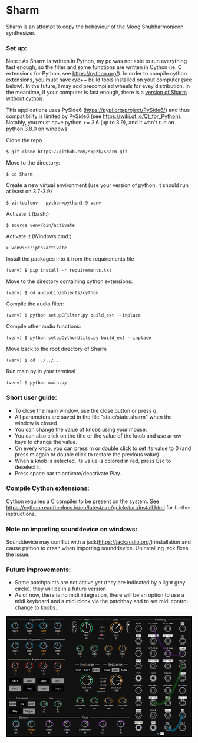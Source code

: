 # Sharm
Sharm is an attempt to copy the behaviour of the Moog Shubharmonicon synthesizer.


### Set up:

Note : As Sharm is written in Python, my pc was not able to run everything fast enough, so the filter and some functions are written in Cython (ie. C extensions for Python, see https://cython.org/). In order to compile cython extensions, you must have c/c++ build tools installed on yout computer (see below).
In the future, I may add precompiled wheels for evey distribution. In the meantime, if your computer is fast enough, there is a [version of Sharm without cython](https://github.com/skpzk/Sharm/tree/withoutCython).

This applications uses PySide6 (https://pypi.org/project/PySide6/) and thus compatibility is limited by PySide6 (see https://wiki.qt.io/Qt_for_Python). Notably, you must have python >= 3.6 (up to 3.9), and it won't run on python 3.8.0 on windows.

Clone the repo
```console
$ git clone https://github.com/skpzk/Sharm.git
```
Move to the directory:
```console
$ cd Sharm
```
Create a new virtual environment (use your version of python, it should run at least on 3.7-3.9)
```console
$ virtualenv --python=python3.9 venv
```
Activate it (bash:)
```console
$ source venv/bin/activate
```
Activate it (Windows cmd:)
```console
> venv\Scripts\activate
```
Install the packages into it from the requirements file
```console
(venv) $ pip install -r requirements.txt
```
Move to the directory containing cython extensions:
```console
(venv) $ cd audioLib/objects/cython
```
Compile the audio filter:
```console
(venv) $ python setupCFilter.py build_ext --inplace
```
Compile other audio functions:
```console
(venv) $ python setupCythonUtils.py build_ext --inplace
```
Move back to the root directory of Sharm
```console
(venv) $ cd ../../..
```
Run main.py in your terminal
```console
(venv) $ python main.py
```
### Short user guide:
* To close the main window, use the close button or press q.
* All parameters are saved in the file "state/state.sharm" when the window is closed.
* You can change the value of knobs using your mouse.
* You can also click on the title or the value of the knob and use arrow keys to change the value.
* On every knob, you can press m or double click to set its value to 0 (and press m again or double click to restore the previous value).
* When a knob is selected, its value is colored in red, press Esc to deselect it.
* Press space bar to activate/deactivate Play.

### Compile Cython extensions:
Cython requires a C compiler to be present on the system. See https://cython.readthedocs.io/en/latest/src/quickstart/install.html for further instructions.

### Note on importing sounddevice on windows:
Sounddevice may conflict with a jack(https://jackaudio.org/) installation and cause python to crash when importing sounddevice. Uninstalling jack fixes the issue.

### Future improvements:
* Some patchpoints are not active yet (they are indicated by a light grey circle), they will be in a future version
* As of now, there is no midi integration, there will be an option to use a midi keyboard and a midi clock via the patchbay and to set midi control change to knobs.

![Interface of the synth](gui/images/SharmGuiv2.png)
